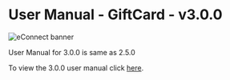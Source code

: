 #  User Manual  - GiftCard - v3.0.0

![eConnect banner](../../../../../images/banner-econnect-m3.jpg)

User Manual for 3.0.0 is same as 2.5.0

To view the 3.0.0 user manual click [here](../2.5.0/usermanual-gift-card.md).
